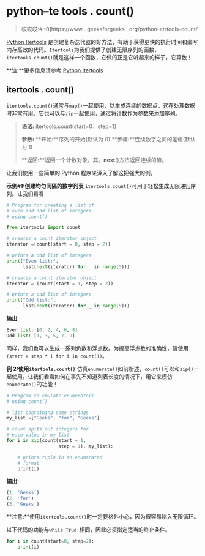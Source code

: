 # python–te tools . count()

> 哎哎哎:# t0]https://www . geeksforgeeks . org/python-etrtools-count/

[Python Itertools](https://www.geeksforgeeks.org/python-itertools/) 是创建复杂迭代器的好方法，有助于获得更快的执行时间和编写内存高效的代码。`Itertools`为我们提供了创建无限序列的函数，`itertools.count()`就是这样一个函数，它做的正是它听起来的样子，它算数！

**注:**更多信息请参考 [Python Itertools](https://www.geeksforgeeks.org/python-itertools/)

## itertools . count()

`itertools.count()`通常与`map()`一起使用，以生成连续的数据点，这在处理数据时非常有用。它也可以与`zip`一起使用，通过将计数作为参数来添加序列。

> **语法:** itertools.count(start=0，step=1)
> 
> **参数:**
> **开始:**序列的开始(默认为 0)
> **步骤:**连续数字之间的差值(默认为 1)
> 
> **返回:**返回一个计数对象，其。__next__()方法返回连续的值。

让我们使用一些简单的 Python 程序来深入了解这把强大的剑。

**示例#1:创建均匀间隔的数字列表**
`itertools.count()`可用于轻松生成无限递归序列。让我们看看

```py
# Program for creating a list of
# even and odd list of integers
# using count()

from itertools import count

# creates a count iterator object
iterator =(count(start = 0, step = 2))

# prints a odd list of integers
print("Even list:", 
      list(next(iterator) for _ in range(5)))

# creates a count iterator object
iterator = (count(start = 1, step = 2))

# prints a odd list of integers
print("Odd list:", 
      list(next(iterator) for _ in range(5)))
```

**输出:**

```py
Even list: [0, 2, 4, 6, 8]
Odd list: [1, 3, 5, 7, 9]

```

同样，我们也可以生成一系列负数和浮点数。为提高浮点数的准确性，请使用`(start + step * i for i in count())`。

**例 2:使用`itertools.count()`**
仿真`enumerate()`如前所述，`count()`可以和`zip()`一起使用。让我们看看如何在事先不知道列表长度的情况下，用它来模仿`enumerate()`的功能！

```py
# Program to emulate enumerate() 
# using count()

# list containing some strings
my_list =["Geeks", "for", "Geeks"]

# count spits out integers for 
# each value in my list
for i in zip(count(start = 1, 
                   step = 1), my_list):

    # prints tuple in an enumerated 
    # format
    print(i)
```

**输出:**

```py
(1, 'Geeks')
(2, 'for')
(3, 'Geeks')

```

**注意:**使用`itertools.count()`时一定要格外小心，因为很容易陷入无限循环。

以下代码的功能与`while True:`相同，因此必须指定适当的终止条件。

```py
for i in count(start=0, step=2): 
    print(i)

```